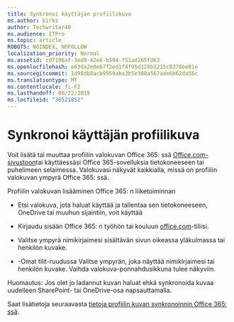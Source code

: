 ```yaml
---
title: Synkronoi käyttäjän profiilikuva
ms.author: kirks
author: Techwriter40
ms.audience: ITPro
ms.topic: article
ROBOTS: NOINDEX, NOFOLLOW
localization_priority: Normal
ms.assetid: cd7196af-3ed9-42e6-b594-f51ad265fd63
ms.openlocfilehash: e63da2e0e67f2ed1f4f95d128b3215c8378ee81e
ms.sourcegitcommit: 1d98db8acb9959aba3b5e308a567ade6b62da56c
ms.translationtype: MT
ms.contentlocale: fi-FI
ms.lasthandoff: 08/22/2019
ms.locfileid: "36521852"
---
```

# <a name="sync-a-users-profile-picture"></a>Synkronoi käyttäjän profiilikuva

Voit lisätä tai muuttaa profiilin valokuvan Office 365: ssä [Office.com-sivustoon](http://www.office.com)tai käyttäessäsi Office 365-sovelluksia tietokoneeseen tai puhelimeen selaimessa. Valokuvasi näkyvät kaikkialla, missä on profiilin valokuvan ympyrä Office 365: ssä.

Profiilin valokuvan lisääminen Office 365: n liiketoiminnan

- Etsi valokuva, jota haluat käyttää ja tallentaa sen tietokoneeseen, OneDrive tai muuhun sijaintiin, voit käyttää

- Kirjaudu sisään Office 365: n työhön tai kouluun [office.com](http://www.office.com)-tiliisi.

- Valitse ympyrä nimikirjaimesi sisältävän sivun oikeassa yläkulmassa tai henkilön kuvake.

- -Omat tilit-ruudussa Valitse ympyrän, joka näyttää nimikirjaimesi tai henkilön kuvake. Vaihda valokuva-ponnahdusikkuna tulee näkyviin.

Huomautus: Jos olet jo ladannut kuvan haluat ehkä synkronoida kuvaa uudelleen SharePoint- tai OneDrive-osa napsauttamalla.

Saat lisätietoja seuraavasta [tietoja profiilin kuvan synkronoinnin Office 365: ssä](https://support.office.com/article/information-about-profile-picture-synchronization-in-office-365-20594d76-d054-4af4-a660-401133e3d48a?ui=en-US&amp;rs=en-US&amp;ad=US).
